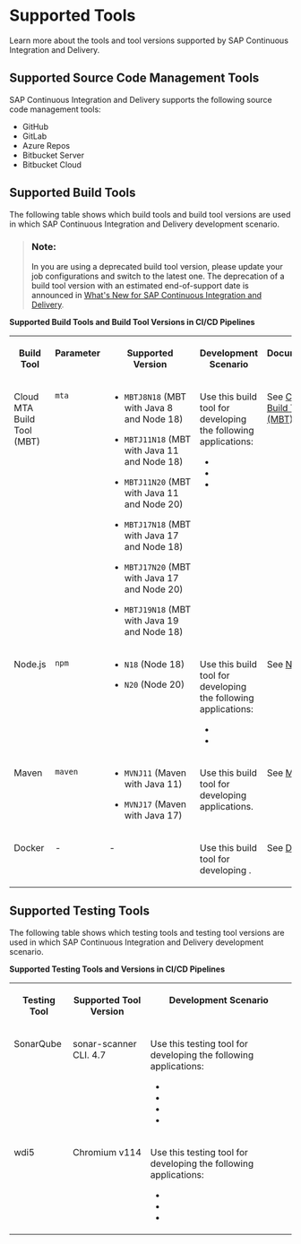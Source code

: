 <!-- loio5949283e74cf4735ae59de4a4d3a9773 -->

# Supported Tools

Learn more about the tools and tool versions supported by SAP Continuous Integration and Delivery.



<a name="loio5949283e74cf4735ae59de4a4d3a9773__section_u2h_ngp_wwb"/>

## Supported Source Code Management Tools

SAP Continuous Integration and Delivery supports the following source code management tools:

-   GitHub
-   GitLab
-   Azure Repos
-   Bitbucket Server
-   Bitbucket Cloud



<a name="loio5949283e74cf4735ae59de4a4d3a9773__section_dlv_5gp_wwb"/>

## Supported Build Tools

The following table shows which build tools and build tool versions are used in which SAP Continuous Integration and Delivery development scenario.

> ### Note:  
> In you are using a deprecated build tool version, please update your job configurations and switch to the latest one. The deprecation of a build tool version with an estimated end-of-support date is announced in [What's New for SAP Continuous Integration and Delivery](what-s-new-for-sap-continuous-integration-and-delivery-8d3bf2e.md).

**Supported Build Tools and Build Tool Versions in CI/CD Pipelines**


<table>
<tr>
<th valign="top">

Build Tool

</th>
<th valign="top">

Parameter

</th>
<th valign="top">

Supported Version

</th>
<th valign="top">

Development Scenario

</th>
<th valign="top">

Documentation

</th>
</tr>
<tr>
<td valign="top">

Cloud MTA Build Tool \(MBT\)

</td>
<td valign="top">

`mta`

</td>
<td valign="top">

-   `MBTJ8N18` \(MBT with Java 8 and Node 18\)

-   `MBTJ11N18` \(MBT with Java 11 and Node 18\)

-   `MBTJ11N20` \(MBT with Java 11 and Node 20\)

-   `MBTJ17N18` \(MBT with Java 17 and Node 18\)

-   `MBTJ17N20` \(MBT with Java 17 and Node 20\)

-   `MBTJ19N18` \(MBT with Java 19 and Node 18\)




</td>
<td valign="top">

Use this build tool for developing the following applications:

-    <?sap-ot O2O class="- topic/xref " href="7c2a049670f64993b9d67c8f84ba0969.xml" text="" desc="" xtrc="xref:2" xtrf="file:/home/builder/src/dita-all/nyp1624030053288/loio3d9e638cafea4b6c8160689ae0af37c8_en-US/src/content/localization/en-us/5949283e74cf4735ae59de4a4d3a9773.xml" output-class="" outputTopicFile="file:/home/builder/tp.net.sf.dita-ot/2.3/plugins/com.elovirta.dita.markdown_1.3.0/xsl/dita2markdownImpl.xsl" ?> 

-    <?sap-ot O2O class="- topic/xref " href="8887fe3c5445442b915d3c066c010d75.xml" text="" desc="" xtrc="xref:3" xtrf="file:/home/builder/src/dita-all/nyp1624030053288/loio3d9e638cafea4b6c8160689ae0af37c8_en-US/src/content/localization/en-us/5949283e74cf4735ae59de4a4d3a9773.xml" output-class="" outputTopicFile="file:/home/builder/tp.net.sf.dita-ot/2.3/plugins/com.elovirta.dita.markdown_1.3.0/xsl/dita2markdownImpl.xsl" ?> 

-    <?sap-ot O2O class="- topic/xref " href="1302e9ae408b4dc38d7109c75db9aa75.xml" text="" desc="" xtrc="xref:4" xtrf="file:/home/builder/src/dita-all/nyp1624030053288/loio3d9e638cafea4b6c8160689ae0af37c8_en-US/src/content/localization/en-us/5949283e74cf4735ae59de4a4d3a9773.xml" output-class="" outputTopicFile="file:/home/builder/tp.net.sf.dita-ot/2.3/plugins/com.elovirta.dita.markdown_1.3.0/xsl/dita2markdownImpl.xsl" ?> 




</td>
<td valign="top">

See [Cloud MTA Build Tool \(MBT\).](https://sap.github.io/cloud-mta-build-tool/) 

</td>
</tr>
<tr>
<td valign="top">

Node.js

</td>
<td valign="top">

`npm`

</td>
<td valign="top">

-   `N18` \(Node 18\)

-   `N20` \(Node 20\)




</td>
<td valign="top">

Use this build tool for developing the following applications:

-    <?sap-ot O2O class="- topic/xref " href="7c2a049670f64993b9d67c8f84ba0969.xml" text="" desc="" xtrc="xref:6" xtrf="file:/home/builder/src/dita-all/nyp1624030053288/loio3d9e638cafea4b6c8160689ae0af37c8_en-US/src/content/localization/en-us/5949283e74cf4735ae59de4a4d3a9773.xml" output-class="" outputTopicFile="file:/home/builder/tp.net.sf.dita-ot/2.3/plugins/com.elovirta.dita.markdown_1.3.0/xsl/dita2markdownImpl.xsl" ?> 

-    <?sap-ot O2O class="- topic/xref " href="5a4ec31140e74970866fcd776cd856f1.xml" text="" desc="" xtrc="xref:7" xtrf="file:/home/builder/src/dita-all/nyp1624030053288/loio3d9e638cafea4b6c8160689ae0af37c8_en-US/src/content/localization/en-us/5949283e74cf4735ae59de4a4d3a9773.xml" output-class="" outputTopicFile="file:/home/builder/tp.net.sf.dita-ot/2.3/plugins/com.elovirta.dita.markdown_1.3.0/xsl/dita2markdownImpl.xsl" ?> 




</td>
<td valign="top">

See [Node.js.](https://nodejs.org/en/docs/) 

</td>
</tr>
<tr>
<td valign="top">

Maven

</td>
<td valign="top">

`maven`

</td>
<td valign="top">

-   `MVNJ11` \(Maven with Java 11\)

-   `MVNJ17` \(Maven with Java 17\)




</td>
<td valign="top">

Use this build tool for developing  <?sap-ot O2O class="- topic/xref " href="7c2a049670f64993b9d67c8f84ba0969.xml" text="" desc="" xtrc="xref:9" xtrf="file:/home/builder/src/dita-all/nyp1624030053288/loio3d9e638cafea4b6c8160689ae0af37c8_en-US/src/content/localization/en-us/5949283e74cf4735ae59de4a4d3a9773.xml" output-class="" outputTopicFile="file:/home/builder/tp.net.sf.dita-ot/2.3/plugins/com.elovirta.dita.markdown_1.3.0/xsl/dita2markdownImpl.xsl" ?>  applications.

</td>
<td valign="top">

See [Maven.](https://maven.apache.org/index.html) 

</td>
</tr>
<tr>
<td valign="top">

Docker

</td>
<td valign="top">

\-

</td>
<td valign="top">

\-

</td>
<td valign="top">

Use this build tool for developing  <?sap-ot O2O class="- topic/xref " href="10970393828c46498806d1b322cf05a4.xml" text="" desc="" xtrc="xref:11" xtrf="file:/home/builder/src/dita-all/nyp1624030053288/loio3d9e638cafea4b6c8160689ae0af37c8_en-US/src/content/localization/en-us/5949283e74cf4735ae59de4a4d3a9773.xml" output-class="" outputTopicFile="file:/home/builder/tp.net.sf.dita-ot/2.3/plugins/com.elovirta.dita.markdown_1.3.0/xsl/dita2markdownImpl.xsl" ?> .

</td>
<td valign="top">

See [Docker.](https://docs.docker.com/) 

</td>
</tr>
</table>



<a name="loio5949283e74cf4735ae59de4a4d3a9773__section_qcq_zgp_wwb"/>

## Supported Testing Tools

The following table shows which testing tools and testing tool versions are used in which SAP Continuous Integration and Delivery development scenario.

**Supported Testing Tools and Versions in CI/CD Pipelines**


<table>
<tr>
<th valign="top">

Testing Tool

</th>
<th valign="top">

Supported Tool Version

</th>
<th valign="top">

Development Scenario

</th>
</tr>
<tr>
<td valign="top">

SonarQube

</td>
<td valign="top">

sonar-scanner CLI. 4.7

</td>
<td valign="top">

Use this testing tool for developing the following applications:

-    <?sap-ot O2O class="- topic/xref " href="7c2a049670f64993b9d67c8f84ba0969.xml" text="" desc="" xtrc="xref:13" xtrf="file:/home/builder/src/dita-all/nyp1624030053288/loio3d9e638cafea4b6c8160689ae0af37c8_en-US/src/content/localization/en-us/5949283e74cf4735ae59de4a4d3a9773.xml" output-class="" outputTopicFile="file:/home/builder/tp.net.sf.dita-ot/2.3/plugins/com.elovirta.dita.markdown_1.3.0/xsl/dita2markdownImpl.xsl" ?> 

-    <?sap-ot O2O class="- topic/xref " href="8887fe3c5445442b915d3c066c010d75.xml" text="" desc="" xtrc="xref:14" xtrf="file:/home/builder/src/dita-all/nyp1624030053288/loio3d9e638cafea4b6c8160689ae0af37c8_en-US/src/content/localization/en-us/5949283e74cf4735ae59de4a4d3a9773.xml" output-class="" outputTopicFile="file:/home/builder/tp.net.sf.dita-ot/2.3/plugins/com.elovirta.dita.markdown_1.3.0/xsl/dita2markdownImpl.xsl" ?> 

-    <?sap-ot O2O class="- topic/xref " href="1302e9ae408b4dc38d7109c75db9aa75.xml" text="" desc="" xtrc="xref:15" xtrf="file:/home/builder/src/dita-all/nyp1624030053288/loio3d9e638cafea4b6c8160689ae0af37c8_en-US/src/content/localization/en-us/5949283e74cf4735ae59de4a4d3a9773.xml" output-class="" outputTopicFile="file:/home/builder/tp.net.sf.dita-ot/2.3/plugins/com.elovirta.dita.markdown_1.3.0/xsl/dita2markdownImpl.xsl" ?> 

-    <?sap-ot O2O class="- topic/xref " href="5a4ec31140e74970866fcd776cd856f1.xml" text="" desc="" xtrc="xref:16" xtrf="file:/home/builder/src/dita-all/nyp1624030053288/loio3d9e638cafea4b6c8160689ae0af37c8_en-US/src/content/localization/en-us/5949283e74cf4735ae59de4a4d3a9773.xml" output-class="" outputTopicFile="file:/home/builder/tp.net.sf.dita-ot/2.3/plugins/com.elovirta.dita.markdown_1.3.0/xsl/dita2markdownImpl.xsl" ?> 




</td>
</tr>
<tr>
<td valign="top">

wdi5

</td>
<td valign="top">

Chromium v114

</td>
<td valign="top">

Use this testing tool for developing the following applications:

-    <?sap-ot O2O class="- topic/xref " href="7c2a049670f64993b9d67c8f84ba0969.xml" text="" desc="" xtrc="xref:17" xtrf="file:/home/builder/src/dita-all/nyp1624030053288/loio3d9e638cafea4b6c8160689ae0af37c8_en-US/src/content/localization/en-us/5949283e74cf4735ae59de4a4d3a9773.xml" output-class="" outputTopicFile="file:/home/builder/tp.net.sf.dita-ot/2.3/plugins/com.elovirta.dita.markdown_1.3.0/xsl/dita2markdownImpl.xsl" ?> 

-    <?sap-ot O2O class="- topic/xref " href="8887fe3c5445442b915d3c066c010d75.xml" text="" desc="" xtrc="xref:18" xtrf="file:/home/builder/src/dita-all/nyp1624030053288/loio3d9e638cafea4b6c8160689ae0af37c8_en-US/src/content/localization/en-us/5949283e74cf4735ae59de4a4d3a9773.xml" output-class="" outputTopicFile="file:/home/builder/tp.net.sf.dita-ot/2.3/plugins/com.elovirta.dita.markdown_1.3.0/xsl/dita2markdownImpl.xsl" ?> 

-    <?sap-ot O2O class="- topic/xref " href="1302e9ae408b4dc38d7109c75db9aa75.xml" text="" desc="" xtrc="xref:19" xtrf="file:/home/builder/src/dita-all/nyp1624030053288/loio3d9e638cafea4b6c8160689ae0af37c8_en-US/src/content/localization/en-us/5949283e74cf4735ae59de4a4d3a9773.xml" output-class="" outputTopicFile="file:/home/builder/tp.net.sf.dita-ot/2.3/plugins/com.elovirta.dita.markdown_1.3.0/xsl/dita2markdownImpl.xsl" ?> 




</td>
</tr>
</table>

